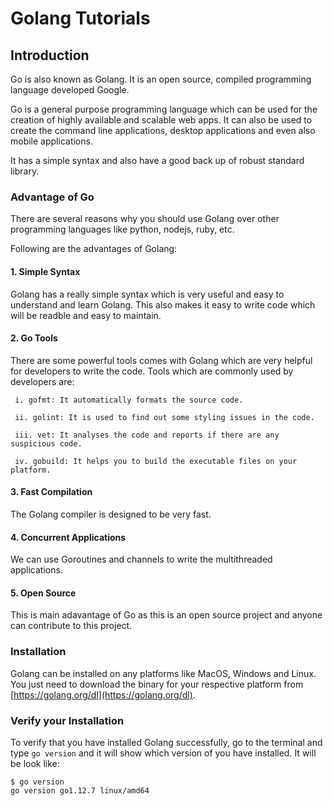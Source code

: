 Golang Tutorials
=========================

## Introduction

Go is also known as Golang. It is an open source, compiled programming language developed Google. 

Go is a general purpose programming language which can be used for the creation of highly available and scalable web apps. It can also be used to create the command line applications, desktop applications and even also mobile applications.

It has a simple syntax and also have a good back up of robust standard library. 


### Advantage of Go

There are several reasons why you should use Golang over other programming languages like python, nodejs, ruby, etc.

Following are the advantages of Golang:

#### 1. Simple Syntax
Golang has a really simple syntax which is very useful and easy to understand and learn Golang. This also makes it easy to write code which will be readble and easy to maintain.

#### 2. Go Tools
There are some powerful tools comes with Golang which are very helpful for developers to write the code. Tools which are commonly used by developers are:

     i. gofmt: It automatically formats the source code.

     ii. golint: It is used to find out some styling issues in the code.

     iii. vet: It analyses the code and reports if there are any suspicious code. 

     iv. gobuild: It helps you to build the executable files on your platform. 

#### 3. Fast Compilation
The Golang compiler is designed to be very fast.

#### 4. Concurrent Applications
We can use Goroutines and channels to write the multithreaded applications.

#### 5. Open Source
This is main adavantage of Go as this is an open source project and anyone can contribute to this project.


### Installation

Golang can be installed on any platforms like MacOS, Windows and Linux. You just need to download the binary for your respective platform from [https://golang.org/dl](https://golang.org/dl).


### Verify your Installation

To verify that you have installed Golang successfully, go to the terminal and type `go version` and it will show which version of you have installed. It will be look like:

```
$ go version
go version go1.12.7 linux/amd64

```
